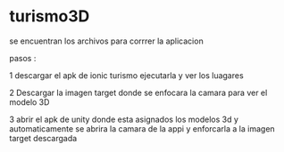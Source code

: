 # turismo3D
se encuentran los archivos para corrrer la aplicacion


pasos :

1 descargar el apk de ionic turismo
ejecutarla y ver los luagares

2 Descargar la imagen target donde se enfocara la camara para ver el modelo 3D

3 abrir el apk de unity donde esta asignados los modelos 3d y automaticamente se abrira la
camara de la appi y enforcarla a la imagen target descargada
